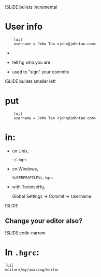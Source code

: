 !SLIDE bullets incremental

# User info #

		[ui]
		username = John Tan <john@johntan.com>

*

* tell hg who you are

* used to "sign" your commits

!SLIDE bullets smaller left

# put

		[ui]
		username = John Tan <john@johntan.com>

# in:

- on Unix,

  `~/.hgrc`

- on Windows,

  `%USERPROFILE%\.hgrc`

- with TortoiseHg,

  Global Settings -> Commit -> Username

!SLIDE

## Change your editor also?

!SLIDE code-narrow

# In `.hgrc`:

	[ui]
	editor=/my/amazing/editor
